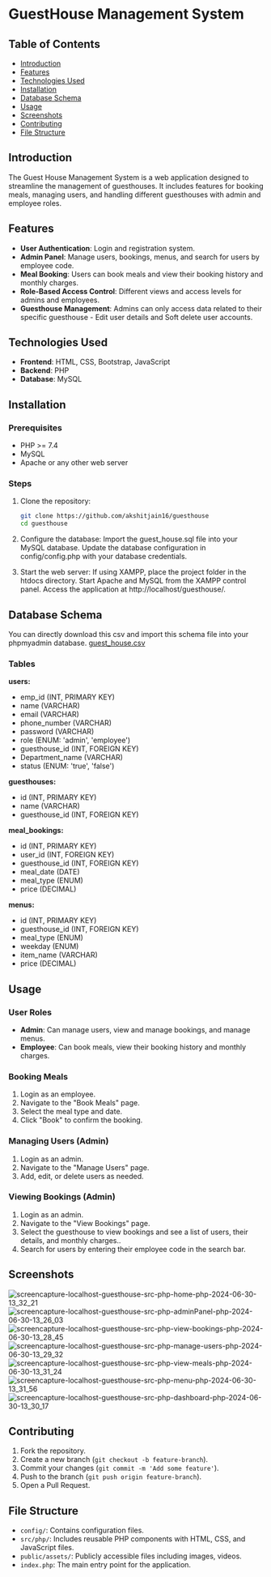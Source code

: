 # GuestHouse Management System

## Table of Contents

- [Introduction](#introduction)
- [Features](#features)
- [Technologies Used](#technologies-used)
- [Installation](#installation)
- [Database Schema](#database-schema)
- [Usage](#usage)
- [Screenshots](#screenshots)
- [Contributing](#contributing)
- [File Structure](#file-structure)


## Introduction

The Guest House Management System is a web application designed to streamline the management of guesthouses. It includes features for booking meals, managing users, and handling different guesthouses with admin and employee roles.


## Features

- **User Authentication**: Login and registration system.
- **Admin Panel**: Manage users, bookings, menus, and search for users by employee code.
- **Meal Booking**: Users can book meals and view their booking history and monthly charges.
- **Role-Based Access Control**: Different views and access levels for admins and employees.
- **Guesthouse Management**: Admins can only access data related to their specific guesthouse - Edit user details and Soft delete user accounts.


## Technologies Used

- **Frontend**: HTML, CSS, Bootstrap, JavaScript
- **Backend**: PHP
- **Database**: MySQL


## Installation

### Prerequisites

- PHP >= 7.4
- MySQL
- Apache or any other web server


### Steps

1. Clone the repository:
   ```sh
   git clone https://github.com/akshitjain16/guesthouse
   cd guesthouse

2. Configure the database:
   Import the guest_house.sql file into your MySQL database.
   Update the database configuration in config/config.php with your database credentials.

3. Start the web server:
   If using XAMPP, place the project folder in the htdocs directory.
   Start Apache and MySQL from the XAMPP control panel.
   Access the application at http://localhost/guesthouse/.


## Database Schema
   You can directly download this csv and import this schema file into your phpmyadmin database.
   [guest_house.csv](https://github.com/user-attachments/files/16362196/guest_house.csv)

   
### Tables

**users:**
- emp_id (INT, PRIMARY KEY)
- name (VARCHAR)
- email (VARCHAR)
- phone_number (VARCHAR)
- password (VARCHAR)
- role (ENUM: 'admin', 'employee')
- guesthouse_id (INT, FOREIGN KEY)
- Department_name (VARCHAR)
- status (ENUM: 'true', 'false')

**guesthouses:**
- id (INT, PRIMARY KEY)
- name (VARCHAR)
- guesthouse_id (INT, FOREIGN KEY)

**meal_bookings:**
- id (INT, PRIMARY KEY)
- user_id (INT, FOREIGN KEY)
- guesthouse_id (INT, FOREIGN KEY)
- meal_date (DATE)
- meal_type (ENUM)
- price (DECIMAL)

**menus:**
- id (INT, PRIMARY KEY)
- guesthouse_id (INT, FOREIGN KEY)
- meal_type (ENUM)
- weekday (ENUM)
- item_name (VARCHAR)
- price (DECIMAL)

## Usage

### User Roles

- **Admin**: Can manage users, view and manage bookings, and manage menus.
- **Employee**: Can book meals, view their booking history and monthly charges.


### Booking Meals

1. Login as an employee.
2. Navigate to the "Book Meals" page.
3. Select the meal type and date.
4. Click "Book" to confirm the booking.

### Managing Users (Admin)

1. Login as an admin.
2. Navigate to the "Manage Users" page.
3. Add, edit, or delete users as needed.

### Viewing Bookings (Admin)

1. Login as an admin.
2. Navigate to the "View Bookings" page.
3. Select the guesthouse to view bookings and see a list of users, their details, and monthly charges..
4. Search for users by entering their employee code in the search bar.


## Screenshots

![screencapture-localhost-guesthouse-src-php-home-php-2024-06-30-13_32_21](https://github.com/akshitjain16/guesthouse/assets/113924385/84f46857-beee-48a8-a46d-a9742cadc39a)
![screencapture-localhost-guesthouse-src-php-adminPanel-php-2024-06-30-13_26_03](https://github.com/akshitjain16/guesthouse/assets/113924385/a7dc23a2-7295-428f-b1c4-37156c336c74)
![screencapture-localhost-guesthouse-src-php-view-bookings-php-2024-06-30-13_28_45](https://github.com/akshitjain16/guesthouse/assets/113924385/170987d4-6f3c-415e-bf7b-3fbdca4cfb8f)
![screencapture-localhost-guesthouse-src-php-manage-users-php-2024-06-30-13_29_32](https://github.com/akshitjain16/guesthouse/assets/113924385/ab840bb3-8366-4efc-8bd3-53caad83c11c)
![screencapture-localhost-guesthouse-src-php-view-meals-php-2024-06-30-13_31_24](https://github.com/akshitjain16/guesthouse/assets/113924385/a4346fc5-0eef-407b-9fdb-aa949d62762e)
![screencapture-localhost-guesthouse-src-php-menu-php-2024-06-30-13_31_56](https://github.com/akshitjain16/guesthouse/assets/113924385/8689e320-6974-4217-89ce-f7cf90dda33a)
![screencapture-localhost-guesthouse-src-php-dashboard-php-2024-06-30-13_30_17](https://github.com/akshitjain16/guesthouse/assets/113924385/728c6ed4-3bb4-4976-ab06-b166df2b7de8)


## Contributing

1. Fork the repository.
2. Create a new branch (`git checkout -b feature-branch`).
3. Commit your changes (`git commit -m 'Add some feature'`).
4. Push to the branch (`git push origin feature-branch`).
5. Open a Pull Request.


## File Structure

- `config/`: Contains configuration files.
- `src/php/`: Includes reusable PHP components with HTML, CSS, and JavaScript files.
- `public/assets/`: Publicly accessible files including images, videos.
- `index.php`: The main entry point for the application.
